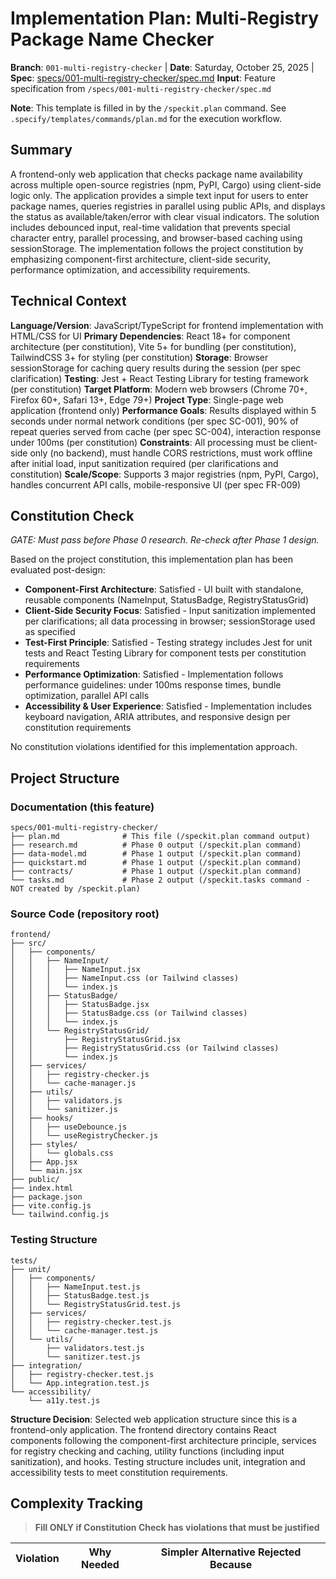 # Implementation Plan: Multi-Registry Package Name Checker

**Branch**: `001-multi-registry-checker` | **Date**: Saturday, October 25, 2025 | **Spec**: [specs/001-multi-registry-checker/spec.md](specs/001-multi-registry-checker/spec.md)
**Input**: Feature specification from `/specs/001-multi-registry-checker/spec.md`

**Note**: This template is filled in by the `/speckit.plan` command. See `.specify/templates/commands/plan.md` for the execution workflow.

## Summary

A frontend-only web application that checks package name availability across multiple open-source registries (npm, PyPI, Cargo) using client-side logic only. The application provides a simple text input for users to enter package names, queries registries in parallel using public APIs, and displays the status as available/taken/error with clear visual indicators. The solution includes debounced input, real-time validation that prevents special character entry, parallel processing, and browser-based caching using sessionStorage. The implementation follows the project constitution by emphasizing component-first architecture, client-side security, performance optimization, and accessibility requirements.

## Technical Context

**Language/Version**: JavaScript/TypeScript for frontend implementation with HTML/CSS for UI
**Primary Dependencies**: React 18+ for component architecture (per constitution), Vite 5+ for bundling (per constitution), TailwindCSS 3+ for styling (per constitution)
**Storage**: Browser sessionStorage for caching query results during the session (per spec clarification)
**Testing**: Jest + React Testing Library for testing framework (per constitution)
**Target Platform**: Modern web browsers (Chrome 70+, Firefox 60+, Safari 13+, Edge 79+)
**Project Type**: Single-page web application (frontend only)
**Performance Goals**: Results displayed within 5 seconds under normal network conditions (per spec SC-001), 90% of repeat queries served from cache (per spec SC-004), interaction response under 100ms (per constitution)
**Constraints**: All processing must be client-side only (no backend), must handle CORS restrictions, must work offline after initial load, input sanitization required (per clarifications and constitution)
**Scale/Scope**: Supports 3 major registries (npm, PyPI, Cargo), handles concurrent API calls, mobile-responsive UI (per spec FR-009)

## Constitution Check

_GATE: Must pass before Phase 0 research. Re-check after Phase 1 design._

Based on the project constitution, this implementation plan has been evaluated post-design:

- **Component-First Architecture**: Satisfied - UI built with standalone, reusable components (NameInput, StatusBadge, RegistryStatusGrid)
- **Client-Side Security Focus**: Satisfied - Input sanitization implemented per clarifications; all data processing in browser; sessionStorage used as specified
- **Test-First Principle**: Satisfied - Testing strategy includes Jest for unit tests and React Testing Library for component tests per constitution requirements
- **Performance Optimization**: Satisfied - Implementation follows performance guidelines: under 100ms response times, bundle optimization, parallel API calls
- **Accessibility & User Experience**: Satisfied - Implementation includes keyboard navigation, ARIA attributes, and responsive design per constitution requirements

No constitution violations identified for this implementation approach.

## Project Structure

### Documentation (this feature)

```text
specs/001-multi-registry-checker/
├── plan.md              # This file (/speckit.plan command output)
├── research.md          # Phase 0 output (/speckit.plan command)
├── data-model.md        # Phase 1 output (/speckit.plan command)
├── quickstart.md        # Phase 1 output (/speckit.plan command)
├── contracts/           # Phase 1 output (/speckit.plan command)
└── tasks.md             # Phase 2 output (/speckit.tasks command - NOT created by /speckit.plan)
```

### Source Code (repository root)

```text
frontend/
├── src/
│   ├── components/
│   │   ├── NameInput/
│   │   │   ├── NameInput.jsx
│   │   │   ├── NameInput.css (or Tailwind classes)
│   │   │   └── index.js
│   │   ├── StatusBadge/
│   │   │   ├── StatusBadge.jsx
│   │   │   ├── StatusBadge.css (or Tailwind classes)
│   │   │   └── index.js
│   │   └── RegistryStatusGrid/
│   │       ├── RegistryStatusGrid.jsx
│   │       ├── RegistryStatusGrid.css (or Tailwind classes)
│   │       └── index.js
│   ├── services/
│   │   ├── registry-checker.js
│   │   └── cache-manager.js
│   ├── utils/
│   │   ├── validators.js
│   │   └── sanitizer.js
│   ├── hooks/
│   │   ├── useDebounce.js
│   │   └── useRegistryChecker.js
│   ├── styles/
│   │   └── globals.css
│   ├── App.jsx
│   └── main.jsx
├── public/
├── index.html
├── package.json
├── vite.config.js
└── tailwind.config.js
```

### Testing Structure

```text
tests/
├── unit/
│   ├── components/
│   │   ├── NameInput.test.js
│   │   ├── StatusBadge.test.js
│   │   └── RegistryStatusGrid.test.js
│   ├── services/
│   │   ├── registry-checker.test.js
│   │   └── cache-manager.test.js
│   └── utils/
│       ├── validators.test.js
│       └── sanitizer.test.js
├── integration/
│   ├── registry-checker.test.js
│   └── App.integration.test.js
└── accessibility/
    └── a11y.test.js
```

**Structure Decision**: Selected web application structure since this is a frontend-only application. The frontend directory contains React components following the component-first architecture principle, services for registry checking and caching, utility functions (including input sanitization), and hooks. Testing structure includes unit, integration and accessibility tests to meet constitution requirements.

## Complexity Tracking

> **Fill ONLY if Constitution Check has violations that must be justified**

| Violation | Why Needed | Simpler Alternative Rejected Because |
| --------- | ---------- | ------------------------------------ |
